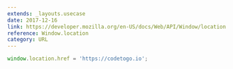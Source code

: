 ```yaml
---
extends: _layouts.usecase
date: 2017-12-16
link: https://developer.mozilla.org/en-US/docs/Web/API/Window/location
reference: Window.location
category: URL
---
```


```javascript
window.location.href = 'https://codetogo.io';
```
